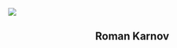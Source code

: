 <p>
  <img src="https://svg-banners.vercel.app/api?type=luminance&text1=Hi%20%F0%9F%91%8B,%20I%27m%20RoKa781,%20welcome%20to%20my%20&width=1000height=200">
</p>

<h2 align="center">Roman Karnov</h2>
